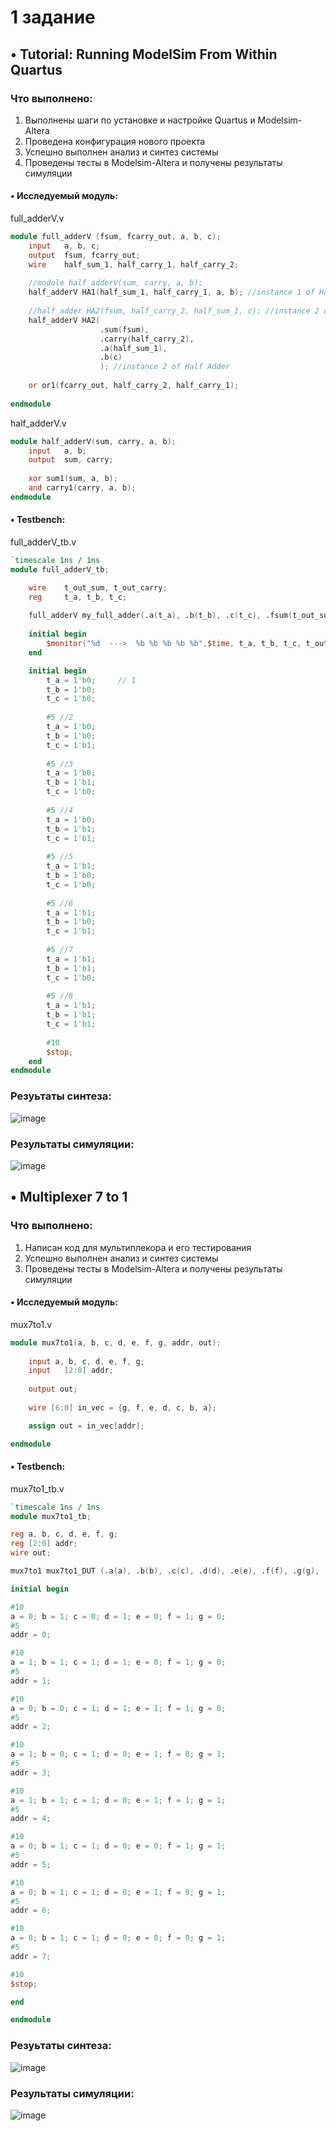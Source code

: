 # 1 задание

## • Tutorial: Running ModelSim From Within Quartus

###  Что выполнено:
1. Выполнены шаги по установке и настройке Quartus и Modelsim-Altera
2. Проведена конфигурация нового проекта
3. Успешно выполнен анализ и синтез системы
4. Проведены тесты в Modelsim-Altera и получены результаты симуляции

#### • Исследуемый модуль:
full_adderV.v
```verilog
module full_adderV (fsum, fcarry_out, a, b, c); 
    input   a, b, c; 
    output  fsum, fcarry_out; 
    wire    half_sum_1, half_carry_1, half_carry_2; 
    
    //module half_adderV(sum, carry, a, b); 
    half_adderV HA1(half_sum_1, half_carry_1, a, b); //instance 1 of Half Adder
    
    //half_adder HA2(fsum, half_carry_2, half_sum_1, c); //instance 2 of Half Adder
    half_adderV HA2(
                    .sum(fsum), 
                    .carry(half_carry_2), 
                    .a(half_sum_1), 
                    .b(c)
                    ); //instance 2 of Half Adder
                        
    or or1(fcarry_out, half_carry_2, half_carry_1); 
    
endmodule
```

half_adderV.v
```verilog
module half_adderV(sum, carry, a, b); 
    input   a, b; 
    output  sum, carry; 
    
    xor sum1(sum, a, b); 
    and carry1(carry, a, b); 
endmodule
```

#### • Testbench:
full_adderV_tb.v
```verilog
`timescale 1ns / 1ns 
module full_adderV_tb; 

    wire    t_out_sum, t_out_carry; 
    reg     t_a, t_b, t_c; 
    
    full_adderV my_full_adder(.a(t_a), .b(t_b), .c(t_c), .fsum(t_out_sum), .fcarry_out(t_out_carry)); 
    
    initial begin
        $monitor("%d  --->  %b %b %b %b %b",$time, t_a, t_b, t_c, t_out_carry, t_out_sum);
    end

    initial begin 
        t_a = 1'b0;     // 1 
        t_b = 1'b0; 
        t_c = 1'b0;  
        
        #5 //2     
        t_a = 1'b0; 
        t_b = 1'b0; 
        t_c = 1'b1;
        
        #5 //3 
        t_a = 1'b0; 
        t_b = 1'b1; 
        t_c = 1'b0;
        
        #5 //4 
        t_a = 1'b0; 
        t_b = 1'b1; 
        t_c = 1'b1;
        
        #5 //5 
        t_a = 1'b1; 
        t_b = 1'b0; 
        t_c = 1'b0;
        
        #5 //6 
        t_a = 1'b1; 
        t_b = 1'b0; 
        t_c = 1'b1;
        
        #5 //7 
        t_a = 1'b1; 
        t_b = 1'b1; 
        t_c = 1'b0;
    
        #5 //8
        t_a = 1'b1; 
        t_b = 1'b1; 
        t_c = 1'b1;
        
        #10
        $stop;
    end 
endmodule
```

### Резуьтаты синтеза:
![image](https://github.com/VarrianRin/FPGA_MIPT/assets/55803852/fb8957ac-03f4-4464-b28d-256eacc5190c)


### Результаты симуляции:
![image](https://github.com/VarrianRin/FPGA_MIPT/assets/55803852/a557f921-010f-4ae3-bff3-29f33ac79636)



## • Multiplexer 7 to 1

###  Что выполнено:
1. Написан код для мультиплекора и его тестирования
2. Успешно выполнен анализ и синтез системы
3. Проведены тесты в Modelsim-Altera и получены результаты симуляции

#### • Исследуемый модуль:
mux7to1.v
```verilog
module mux7to1(a, b, c, d, e, f, g, addr, out);
	
	input a, b, c, d, e, f, g;		
	input	[2:0] addr;
	
	output out;
	
	wire [6:0] in_vec = {g, f, e, d, c, b, a};

	assign out = in_vec[addr];

endmodule 
```

#### • Testbench:
mux7to1_tb.v
```verilog
`timescale 1ns / 1ns 
module mux7to1_tb;

reg a, b, c, d, e, f, g;
reg [2:0] addr;
wire out;

mux7to1 mux7to1_DUT (.a(a), .b(b), .c(c), .d(d), .e(e), .f(f), .g(g), .addr(addr), .out(out));

initial begin

#10
a = 0; b = 1; c = 0; d = 1; e = 0; f = 1; g = 0;
#5
addr = 0;

#10
a = 1; b = 1; c = 1; d = 1; e = 0; f = 1; g = 0;
#5
addr = 1;

#10
a = 0; b = 0; c = 1; d = 1; e = 1; f = 1; g = 0;
#5
addr = 2;

#10
a = 1; b = 0; c = 1; d = 0; e = 1; f = 0; g = 1;
#5
addr = 3;

#10
a = 1; b = 1; c = 1; d = 0; e = 1; f = 1; g = 1;
#5
addr = 4;

#10
a = 0; b = 1; c = 1; d = 0; e = 0; f = 1; g = 1;
#5
addr = 5;

#10
a = 0; b = 1; c = 1; d = 0; e = 1; f = 0; g = 1;
#5
addr = 6;

#10
a = 0; b = 1; c = 1; d = 0; e = 0; f = 0; g = 1;
#5
addr = 7;

#10
$stop;

end

endmodule
```

### Резуьтаты синтеза:
![image](https://github.com/VarrianRin/FPGA_MIPT/assets/55803852/d950adbe-8946-4507-bc2f-6f3676c1ef54)



### Результаты симуляции:
![image](https://github.com/VarrianRin/FPGA_MIPT/assets/55803852/e9c9d07f-e4cc-4753-9182-baf8aae71a2a)


